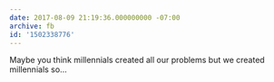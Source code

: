 ```yaml
---
date: 2017-08-09 21:19:36.000000000 -07:00
archive: fb
id: '1502338776'
---
```


Maybe you think millennials created all our problems but we created millennials so...
